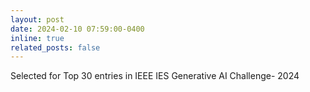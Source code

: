 ```yaml
---
layout: post
date: 2024-02-10 07:59:00-0400
inline: true
related_posts: false
---
```


 Selected for Top 30 entries in IEEE IES Generative AI Challenge- 2024
